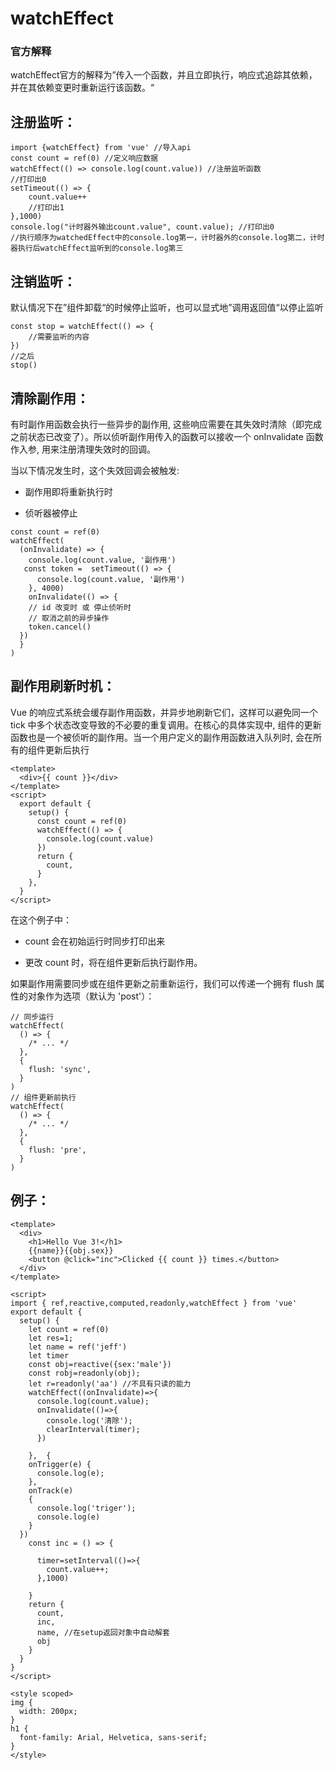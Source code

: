 # watchEffect

### 官方解释

watchEffect官方的解释为”传入一个函数，并且立即执行，响应式追踪其依赖，并在其依赖变更时重新运行该函数。“

## 注册监听：

```
import {watchEffect} from 'vue' //导入api
const count = ref(0) //定义响应数据
watchEffect(() => console.log(count.value)) //注册监听函数
//打印出0
setTimeout(() => {
    count.value++
    //打印出1
},1000)
console.log("计时器外输出count.value", count.value); //打印出0
//执行顺序为watchedEffect中的console.log第一，计时器外的console.log第二，计时器执行后watchEffect监听到的console.log第三

```

## 注销监听：

默认情况下在”组件卸载“的时候停止监听，也可以显式地”调用返回值“以停止监听

```
const stop = watchEffect(() => {
    //需要监听的内容
})
//之后
stop()
```

## 清除副作用：

有时副作用函数会执行一些异步的副作用, 这些响应需要在其失效时清除（即完成之前状态已改变了）。所以侦听副作用传入的函数可以接收一个 onInvalidate 函数作入参, 用来注册清理失效时的回调。

当以下情况发生时，这个失效回调会被触发:

* 副作用即将重新执行时

* 侦听器被停止

```
const count = ref(0)
watchEffect(
  (onInvalidate) => {
    console.log(count.value, '副作用')
   const token =  setTimeout(() => {
      console.log(count.value, '副作用')
    }, 4000)
    onInvalidate(() => {
    // id 改变时 或 停止侦听时
    // 取消之前的异步操作
    token.cancel()
  })
  }
)
```

## 副作用刷新时机：

Vue 的响应式系统会缓存副作用函数，并异步地刷新它们，这样可以避免同一个 tick 中多个状态改变导致的不必要的重复调用。在核心的具体实现中, 组件的更新函数也是一个被侦听的副作用。当一个用户定义的副作用函数进入队列时, 会在所有的组件更新后执行

```
<template>
  <div>{{ count }}</div>
</template>
<script>
  export default {
    setup() {
      const count = ref(0)
      watchEffect(() => {
        console.log(count.value)
      })
      return {
        count,
      }
    },
  }
</script>
```

在这个例子中：

* count 会在初始运行时同步打印出来

* 更改 count 时，将在组件更新后执行副作用。

如果副作用需要同步或在组件更新之前重新运行，我们可以传递一个拥有 flush 属性的对象作为选项（默认为 'post'）：

```
// 同步运行
watchEffect(
  () => {
    /* ... */
  },
  {
    flush: 'sync',
  }
)
// 组件更新前执行
watchEffect(
  () => {
    /* ... */
  },
  {
    flush: 'pre',
  }
)
```

## 例子：

```
<template>
  <div>
    <h1>Hello Vue 3!</h1>
    {{name}}{{obj.sex}}
    <button @click="inc">Clicked {{ count }} times.</button>
  </div>
</template>

<script>
import { ref,reactive,computed,readonly,watchEffect } from 'vue'
export default {
  setup() {
    let count = ref(0)
    let res=1;
    let name = ref('jeff')
    let timer
    const obj=reactive({sex:'male'})
    const robj=readonly(obj); 
    let r=readonly('aa') //不具有只读的能力
    watchEffect((onInvalidate)=>{
      console.log(count.value);
      onInvalidate(()=>{
        console.log('清除');
        clearInterval(timer);
      })

    },  {
    onTrigger(e) {
      console.log(e);
    },
    onTrack(e)
    {
      console.log('triger');
      console.log(e)
    }
  })    
    const inc = () => {

      timer=setInterval(()=>{
        count.value++;
      },1000)

    }
    return {
      count,
      inc,
      name, //在setup返回对象中自动解套
      obj
    }
  }
}
</script>

<style scoped>
img {
  width: 200px;
}
h1 {
  font-family: Arial, Helvetica, sans-serif;
}
</style>
```



